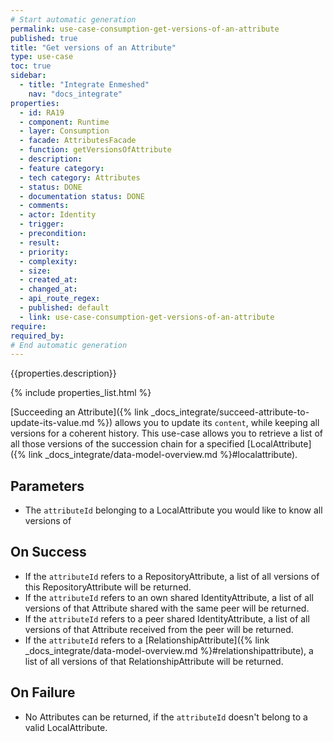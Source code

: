 ```yaml
---
# Start automatic generation
permalink: use-case-consumption-get-versions-of-an-attribute
published: true
title: "Get versions of an Attribute"
type: use-case
toc: true
sidebar:
  - title: "Integrate Enmeshed"
    nav: "docs_integrate"
properties:
  - id: RA19
  - component: Runtime
  - layer: Consumption
  - facade: AttributesFacade
  - function: getVersionsOfAttribute
  - description:
  - feature category:
  - tech category: Attributes
  - status: DONE
  - documentation status: DONE
  - comments:
  - actor: Identity
  - trigger:
  - precondition:
  - result:
  - priority:
  - complexity:
  - size:
  - created_at:
  - changed_at:
  - api_route_regex:
  - published: default
  - link: use-case-consumption-get-versions-of-an-attribute
require:
required_by:
# End automatic generation
---
```


{{properties.description}}

{% include properties_list.html %}

[Succeeding an Attribute]({% link _docs_integrate/succeed-attribute-to-update-its-value.md %}) allows you to update its `content`, while keeping all versions for a coherent history.
This use-case allows you to retrieve a list of all those versions of the succession chain for a specified [LocalAttribute]({% link _docs_integrate/data-model-overview.md %}#localattribute).

## Parameters

- The `attributeId` belonging to a LocalAttribute you would like to know all versions of

## On Success

- If the `attributeId` refers to a RepositoryAttribute, a list of all versions of this RepositoryAttribute will be returned.
- If the `attributeId` refers to an own shared IdentityAttribute, a list of all versions of that Attribute shared with the same peer will be returned.
- If the `attributeId` refers to a peer shared IdentityAttribute, a list of all versions of that Attribute received from the peer will be returned.
- If the `attributeId` refers to a [RelationshipAttribute]({% link _docs_integrate/data-model-overview.md %}#relationshipattribute), a list of all versions of that RelationshipAttribute will be returned.

## On Failure

- No Attributes can be returned, if the `attributeId` doesn't belong to a valid LocalAttribute.
